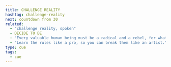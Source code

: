 ```yaml
---
title: CHALLENGE REALITY
hashtag: challenge-reality
next: countdown from 30
related:
  - "challenge reality, spoken"
  - DECIDE TO BE
  - "Every valuable human being must be a radical and a rebel, for what he must aim at is to make things better than they are."
  - "Learn the rules like a pro, so you can break them like an artist."
type: cue
tags:
  - cue
---
```

